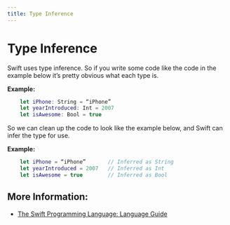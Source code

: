 ```yaml
---
title: Type Inference
---
```

# Type Inference

Swift uses type inference. So if you write some code like the code in the example below it’s pretty obvious what each type is.

**Example:**

```swift
    let iPhone: String = “iPhone”
    let yearIntroduced: Int = 2007
    let isAwesome: Bool = true
```

So we can clean up the code to look like the example below, and Swift can infer the type for use.

**Example:**

```swift
    let iPhone = “iPhone”       // Inferred as String
    let yearIntroduced = 2007   // Inferred as Int
    let isAwesome = true        // Inferred as Bool
```

## More Information:

- [The Swift Programming Language: Language Guide](https://docs.swift.org/swift-book/LanguageGuide/TheBasics.html#ID322)
